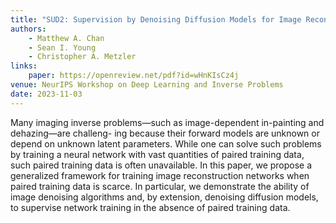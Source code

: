 ```yaml
---
title: "SUD2: Supervision by Denoising Diffusion Models for Image Reconstruction"
authors:
    - Matthew A. Chan
    - Sean I. Young
    - Christopher A. Metzler
links:
    paper: https://openreview.net/pdf?id=wHnKIsCz4j
venue: NeurIPS Workshop on Deep Learning and Inverse Problems
date: 2023-11-03
---
```


Many imaging inverse problems—such as image-dependent in-painting and dehazing—are challeng-
ing because their forward models are unknown or depend on unknown latent parameters. While one
can solve such problems by training a neural network with vast quantities of paired training data,
such paired training data is often unavailable. In this paper, we propose a generalized framework
for training image reconstruction networks when paired training data is scarce. In particular, we
demonstrate the ability of image denoising algorithms and, by extension, denoising diffusion models,
to supervise network training in the absence of paired training data.
